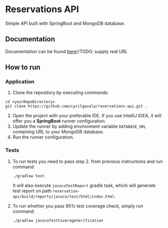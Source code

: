 # Reservations API

Simple API built with SpringBoot and MongoDB database.

## Documentation

Documentation can be found [here](https://root/documentation)//TODO: supply real URL

## How to run

### Application

1. Clone the repository by executing commands:

```
cd <yourRepoDirectory>
git clone https://github.com/cyrilgavala/reservations-api.git .
```

2. Open the project with your preferable IDE.
   If you use IntelliJ IDEA, it will offer you a **SpringBoot** runner configuration.
3. Update the runner by adding environment variable ```DATABASE_URL``` containing
   URL to your MongoDB database.
4. Run the runner configuration.

### Tests

1. To run tests you need to pass step 2. from previous instructions and run command:

   ```./gradlew test```

   It will also execute ```jacocoTestReport``` gradle task, which will generate
   test report on path ```reservation-api/build/reports/jacoco/test/html/index.html```.
2. To run whether you pass 95% test coverage check, simply run command:

   ```./gradlew jacocoTestCoverageVerification```
